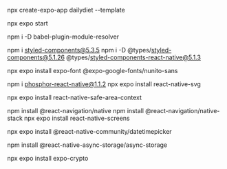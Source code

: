 npx create-expo-app dailydiet --template

npx expo start

npm i -D babel-plugin-module-resolver

npm i styled-components@5.3.5
npm i -D @types/styled-components@5.1.26 @types/styled-components-react-native@5.1.3

npx expo install expo-font @expo-google-fonts/nunito-sans

npm i phosphor-react-native@1.1.2
npx expo install react-native-svg

npx expo install react-native-safe-area-context

npm install @react-navigation/native
npm install @react-navigation/native-stack
npx expo install react-native-screens

npx expo install @react-native-community/datetimepicker

npm install @react-native-async-storage/async-storage

npx expo install expo-crypto
